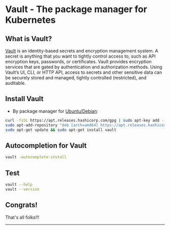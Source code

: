 # Vault - The package manager for Kubernetes

## What is Vault?

[Vault](https://www.vaultproject.io/) is an identity-based secrets and encryption management system. A secret is anything that you want to tightly control access to, such as API encryption keys, passwords, or certificates. Vault provides encryption services that are gated by authentication and authorization methods. Using Vault’s UI, CLI, or HTTP API, access to secrets and other sensitive data can be securely stored and managed, tightly controlled (restricted), and auditable.

## Install Vault

- By package manager for [Ubuntu/Debian](https://www.vaultproject.io/downloads):

```sh
curl -fsSL https://apt.releases.hashicorp.com/gpg | sudo apt-key add -
sudo apt-add-repository "deb [arch=amd64] https://apt.releases.hashicorp.com $(lsb_release -cs) main"
sudo apt-get update && sudo apt-get install vault
```

## Autocompletion for Vault

```sh
vault -autocomplete-install
```

## Test

```sh
vault --help
vault --version
```

## Congrats!

That's all folks!!!
___
